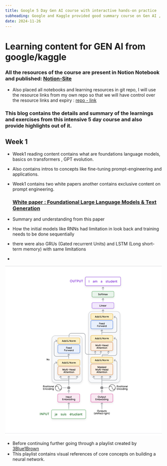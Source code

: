 ```yaml
---
title: Google 5 Day Gen AI course with interactive hands-on practice
subheading: Google and Kaggle provided good summary course on Gen AI , the blog contains details and highlights of the course.
date: 2024-11-26
---
```


# Learning content for GEN AI from google/kaggle

### All the resources of the course are present in Notion Notebook and published: [Notion-Site](https://blushing-drink-f49.notion.site/Google-LLM-Training-131f681975c7805a8dcad214249130c6)

- Also placed all notebooks and learning resources in git repo, I will use the resource links from my own repo so that we will have control over the resource links and expiry : [repo - link](https://github.com/dinesh-coderepo/googlegenai)

### This blog contains the details and summary of the learnings and exercises from this intensive 5 day course and also provide highlights out of it.

## Week 1

- Week1 reading content contains what are foundations language models, basics on transformers , GPT evolution.
- Also contains intros to concepts like fine-tuning prompt-engineering and applications.
- Week1 contains two white papers another contains exclusive content on prompt engineering.

    ### [White paper : Foundational Large Language Models & Text Generation](https://github.com/dinesh-coderepo/googlegenai/blob/main/Week1_Newwhitepaper_Foundational%20Large%20Language%20models%20%26%20text%20generation.pdf)

- Summary and understanding from this paper
- How the initial models like RNNs had limitation in look back and training needs to be done sequentially
- there were also GRUs (Gated recurrent Units) and LSTM (Long short-term memory) with same limitations
- 
![transformer](transformer.png)
- Before continuing further going through a playlist created by [3Blue1Brown](https://youtube.com/playlist?list=PLZHQObOWTQDNU6R1_67000Dx_ZCJB-3pi&si=mAUM0EU7rB_r5eR9)
- This playlist contains visual references of core concepts on building a neural network. 